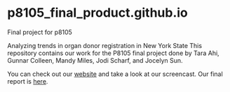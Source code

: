# p8105_final_product.github.io
Final project for p8105

Analyzing trends in organ donor registration in New York State
This repository contains our work for the P8105 final project done by Tara Ahi, Gunnar Colleen, Mandy Miles, Jodi Scharf, and Jocelyn Sun.

You can check out our [website](https://jodischarf.github.io/p8105_final_project.github.io/) and take a look at our screencast. Our final report is [here](https://jodischarf.github.io/p8105_final_project.github.io/report.html).
